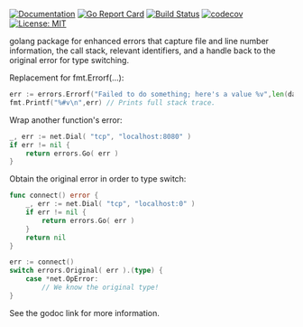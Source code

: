 [![Documentation](https://godoc.org/github.com/nofeaturesonlybugs/errors?status.svg)](http://godoc.org/github.com/nofeaturesonlybugs/errors)
[![Go Report Card](https://goreportcard.com/badge/github.com/nofeaturesonlybugs/errors)](https://goreportcard.com/report/github.com/nofeaturesonlybugs/errors)
[![Build Status](https://travis-ci.com/nofeaturesonlybugs/errors.svg?branch=master)](https://travis-ci.com/nofeaturesonlybugs/errors)
[![codecov](https://codecov.io/gh/nofeaturesonlybugs/errors/branch/master/graph/badge.svg)](https://codecov.io/gh/nofeaturesonlybugs/errors)
[![License: MIT](https://img.shields.io/badge/License-MIT-yellow.svg)](https://opensource.org/licenses/MIT)

golang package for enhanced errors that capture file and line number information, the call stack, relevant identifiers, and a handle back to the original error for type switching.

Replacement for fmt.Errorf(...):
```go
err := errors.Errorf("Failed to do something; here's a value %v",len(data))
fmt.Printf("%#v\n",err) // Prints full stack trace.
```

Wrap another function's error:
```go
_, err := net.Dial( "tcp", "localhost:8080" )
if err != nil {
    return errors.Go( err )
}
```

Obtain the original error in order to type switch:
```go
func connect() error {
    _, err := net.Dial( "tcp", "localhost:0" )
    if err != nil {
        return errors.Go( err )
    }
    return nil
}

err := connect()
switch errors.Original( err ).(type) {
    case *net.OpError:
        // We know the original type!
}
```

See the godoc link for more information.
